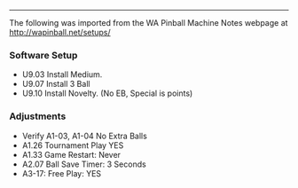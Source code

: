 ***
The following was imported from the WA Pinball Machine Notes webpage at http://wapinball.net/setups/
### Software Setup
-   U9.03 Install Medium.
-   U9.07 Install 3 Ball
-   U9.10 Install Novelty. (No EB, Special is points)
### Adjustments
-   Verify A1-03, A1-04 No Extra Balls
-   A1.26 Tournament Play YES
-   A1.33 Game Restart: Never
-   A2.07 Ball Save Timer: 3 Seconds
-   A3-17: Free Play: YES
